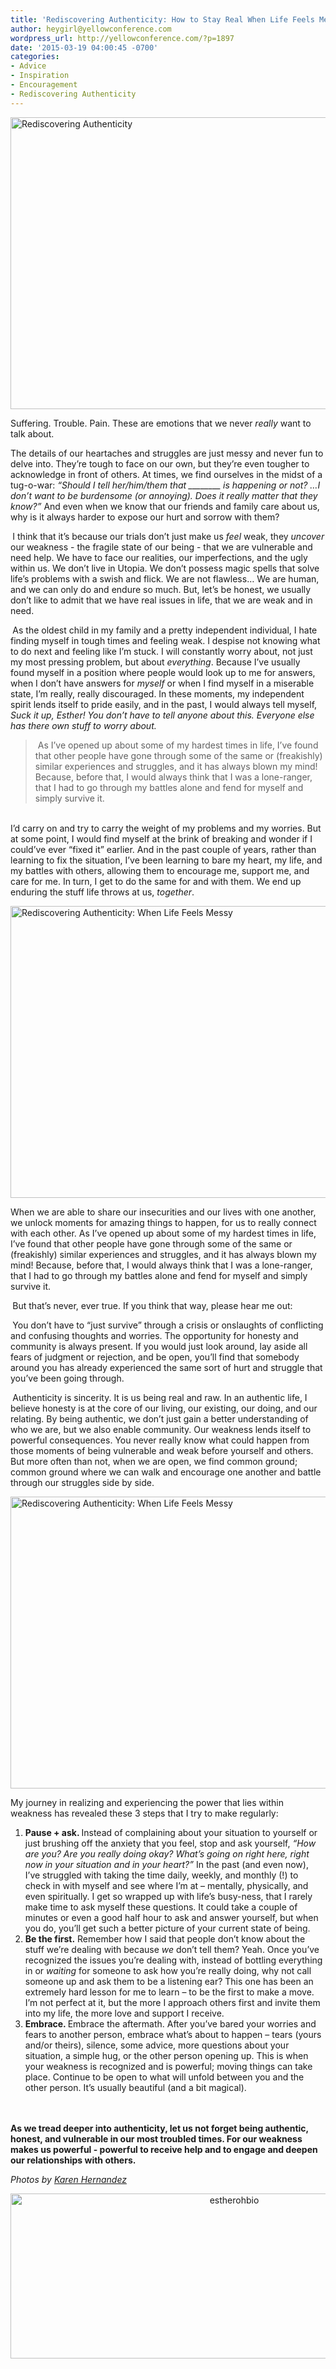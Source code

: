 ```yaml
---
title: 'Rediscovering Authenticity: How to Stay Real When Life Feels Messy'
author: heygirl@yellowconference.com
wordpress_url: http://yellowconference.com/?p=1897
date: '2015-03-19 04:00:45 -0700'
categories:
- Advice
- Inspiration
- Encouragement
- Rediscovering Authenticity
---
```

<p><a href="http://yellowconference.com/wp-content/uploads/2015/03/authenticitywhenlifeismessy.jpg"><img class=" size-full wp-image-2031 aligncenter" src="http://yellowconference.com/wp-content/uploads/2015/03/authenticitywhenlifeismessy.jpg" alt="Rediscovering Authenticity " width="700" height="467" /></a></p>
<p>Suffering. Trouble. Pain. These are emotions that we never <i>really </i>want to talk about.</p>
<p>The details of our heartaches and struggles are just messy and never fun to delve into. They&rsquo;re tough to face on our own, but they&rsquo;re even tougher to acknowledge in front of others. At times, we find ourselves in the midst of a tug-o-war:&nbsp;<i>&ldquo;Should I tell her/him/them that ________ is happening or not? &hellip;I don&rsquo;t want to be burdensome (or annoying). Does it really matter that they know?&rdquo;</i> And even when we know that our friends and family care about us, why is it always harder to expose our hurt and sorrow with them?</p>
<p><strong><strong>&nbsp;</strong></strong>I think that it&rsquo;s because our trials don&rsquo;t just make us <i>feel</i> weak, they <i>uncover</i> our weakness - the fragile state of our being - that we are vulnerable and need help. We have to face our realities, our imperfections, and the ugly within us. We don&rsquo;t live in Utopia. We don&rsquo;t possess magic spells that solve life&rsquo;s problems with a swish and flick. We are not flawless&hellip; We are human, and we can only do and endure so much. But, let&rsquo;s be honest, we usually don&rsquo;t like to admit that we have real issues in life, that we are weak and in need.</p>
<p><strong><strong>&nbsp;</strong></strong>As the oldest child in my family and a pretty independent individual, I hate finding myself in tough times and feeling weak. I despise not knowing what to do next and feeling like I&rsquo;m stuck. I will constantly worry about, not just my most pressing problem, but about <i>everything</i>. Because I&rsquo;ve usually found myself in a position where people would look up to me for answers, when I don&rsquo;t have answers for <i>myself </i>or when I find myself in a miserable state, I&rsquo;m really, really discouraged. In these moments, my independent spirit lends itself to pride easily, and in the past, I would always tell myself, <i>Suck it up, Esther! You don&rsquo;t have to tell anyone about this. Everyone else has there own stuff to worry about.</i></p>
<blockquote><p>&nbsp;As I&rsquo;ve opened up about some of my hardest times in life, I&rsquo;ve found that other people have gone through some of the same or (freakishly) similar experiences and struggles, and it has always blown my mind! Because, before that, I would always think that I was a lone-ranger, that I had to go through my battles alone and fend for myself and simply survive it.</blockquote><br />
I&rsquo;d carry on and try to carry the weight of my problems and my worries. But at some point, I would find myself at the brink of breaking and wonder if I could&rsquo;ve ever &ldquo;fixed it&rdquo; earlier. And in the past couple of years, rather than learning to fix the situation, I&rsquo;ve been learning to bare my heart, my life, and my battles with others, allowing them to encourage me, support me, and care for me. In turn, I get to do the same for and with them. We end up enduring the stuff life throws at us, <i>together</i>.</p>
<p><a href="http://yellowconference.com/wp-content/uploads/2015/03/messy4.jpg"><img class=" size-full wp-image-2033 aligncenter" src="http://yellowconference.com/wp-content/uploads/2015/03/messy4.jpg" alt="Rediscovering Authenticity: When Life Feels Messy" width="700" height="467" /></a></p>
<p>When we are able to share our insecurities and our lives with one another, we unlock moments for amazing things to happen, for us to really connect with each other. As I&rsquo;ve opened up about some of my hardest times in life, I&rsquo;ve found that other people have gone through some of the same or (freakishly) similar experiences and struggles, and it has always blown my mind! Because, before that, I would always think that I was a lone-ranger, that I had to go through my battles alone and fend for myself and simply survive it.</p>
<p><strong><strong>&nbsp;</strong></strong>But that&rsquo;s never, ever true. If you think that way, please hear me out:</p>
<p><strong><strong>&nbsp;</strong></strong>You don&rsquo;t have to &ldquo;just survive&rdquo; through a crisis or onslaughts of conflicting and confusing thoughts and worries. The opportunity for honesty and community is always present. If you would just look around, lay aside all fears of judgment or rejection, and be open, you&rsquo;ll find that somebody around you has already experienced the same sort of hurt and struggle that you&rsquo;ve been going through.</p>
<p><strong><strong>&nbsp;</strong></strong>Authenticity is sincerity. It is us being real and raw. In an authentic life, I believe honesty is at the core of our living, our existing, our doing, and our relating. By being authentic, we don&rsquo;t just gain a better understanding of who we are, but we also enable community. Our weakness lends itself to powerful consequences. You never really know what could happen from those moments of being vulnerable and weak before yourself and others. But more often than not, when we are open, we find common ground; common ground where we can walk and encourage one another and battle through our struggles side by side.</p>
<p><a href="http://yellowconference.com/wp-content/uploads/2015/03/authenticitywhenlifeismessy3.jpg"><img class=" size-full wp-image-2030 aligncenter" src="http://yellowconference.com/wp-content/uploads/2015/03/authenticitywhenlifeismessy3.jpg" alt="Rediscovering Authenticity: When  Life Feels Messy" width="700" height="467" /></a></p>
<p>My journey in realizing and experiencing the power that lies within weakness has revealed these 3 steps that I try to make regularly:</p>
<ol>
<li><b>Pause + ask. </b>Instead of complaining about your situation to yourself or just brushing off the anxiety that you feel, stop and ask yourself, <i>&ldquo;How are you? Are you really doing okay? What&rsquo;s going on right here, right now in your situation and in your heart?&rdquo; </i>In the past (and even now), I&rsquo;ve struggled with taking the time daily, weekly, and monthly (!) to check in with myself and see where I&rsquo;m at &ndash; mentally, physically, and even spiritually. I get so wrapped up with life&rsquo;s busy-ness, that I rarely make time to ask myself these questions. It could take a couple of minutes or even a good half hour to ask and answer yourself, but when you do, you&rsquo;ll get such a better picture of your current state of being.</li>
<li><b>Be the first.</b> Remember how I said that people don&rsquo;t know about the stuff we&rsquo;re dealing with because <i>we </i>don&rsquo;t tell them? Yeah. Once you&rsquo;ve recognized the issues you&rsquo;re dealing with, instead of bottling everything in or <i>waiting</i> for someone to ask how you&rsquo;re really doing, why not call someone up and ask them to be a listening ear? This one has been an extremely hard lesson for me to learn &ndash; to be the first to make a move. I&rsquo;m not perfect at it, but the more I approach others first and invite them into my life, the more love and support I receive.</li>
<li><b>Embrace. </b>Embrace the aftermath. After you&rsquo;ve bared your worries and fears to another person, embrace what&rsquo;s about to happen &ndash; tears (yours and/or theirs), silence, some advice, more questions about your situation, a simple hug, or the other person opening up. This is when your weakness is recognized and is powerful; moving things can take place. Continue to be open to what will unfold between you and the other person. It&rsquo;s usually beautiful (and a bit magical).</li><br />
</ol><br />
<strong>As we tread deeper into authenticity, let us not forget being authentic, honest, and vulnerable in our most troubled times. For our weakness makes us powerful - powerful to receive help and to engage and deepen our relationships with others.</strong></p>
<p><em>Photos by <a href="http://alwaysjoyfulkaren.blogspot.com/" target="_blank">Karen Hernandez</a></em></p>
<p style="text-align: center;"><a href="https://estherohx.wordpress.com/" target="_blank"><img class="aligncenter size-full wp-image-2257" src="http://yellowconference.com/wp-content/uploads/2015/03/estherohbio1.jpg" alt="estherohbio" width="700" height="264" /></a></p></p>
